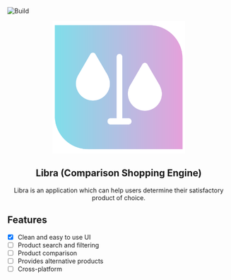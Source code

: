 ![Build](https://github.com/Tomas-Per/ComparisonShoppingEngine/workflows/Build/badge.svg)
<p align="center">
  <a href="https://github.com/https://github.com/Tomas-Per/ComparisonShoppingEngine">
    <img src="Images/png/libra500.png" alt="Logo" width="300" height="300">
  </a>
</p>

<h2 align="center">Libra (Comparison Shopping Engine)</h2>
<p align="center">
  Libra is an application which can help users determine their satisfactory product of choice.
</p>

## Features
- [x] Clean and easy to use UI
- [ ] Product search and filtering
- [ ] Product comparison
- [ ] Provides alternative products
- [ ] Cross-platform
